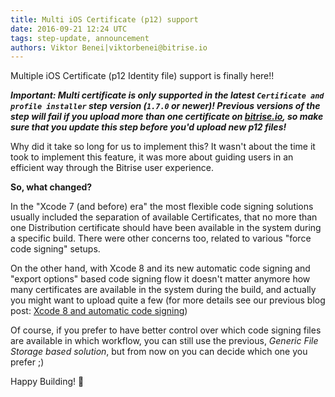 ```yaml
---
title: Multi iOS Certificate (p12) support
date: 2016-09-21 12:24 UTC
tags: step-update, announcement
authors: Viktor Benei|viktorbenei@bitrise.io
---
```


Multiple iOS Certificate (p12 Identity file) support is finally here!!

___Important: Multi certificate is only supported in the latest `Certificate and profile installer`
step version (`1.7.0` or newer)! Previous versions of the step will fail
if you upload more than one certificate on [bitrise.io](https://www.bitrise.io),
so make sure that you update this step before you'd upload new p12 files!___

Why did it take so long for us to implement this?
It wasn't about the time it took to implement this feature, it was more about
guiding users in an efficient way through the Bitrise user experience.

__So, what changed?__

In the "Xcode 7 (and before) era" the most flexible code signing solutions
usually included the separation of available Certificates, that no more than
one Distribution certificate should have been available in the system during a specific build.
There were other concerns too, related to various "force code signing" setups.

On the other hand, with Xcode 8 and its new automatic code signing and "export options" based
code signing flow it doesn't matter anymore how many certificates are available in the system
during the build, and actually you might want to upload quite a few (for more details
see our previous blog post: [Xcode 8 and automatic code signing](/2016/09/21/xcode-8-and-automatic-code-signing.html))

Of course, if you prefer to have better control over which code signing files are available in
which workflow,
you can still use the previous, _Generic File Storage based solution_,
but from now on you can decide which one you prefer ;)

Happy Building! 🚀
